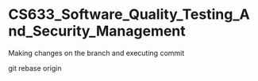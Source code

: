 # CS633_Software_Quality_Testing_And_Security_Management
Making changes on the branch and executing commit

git rebase origin
